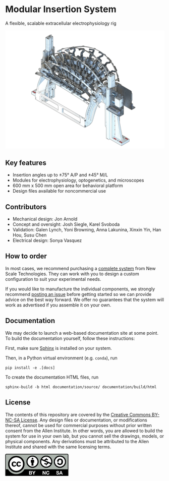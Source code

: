 # Modular Insertion System

A flexible, scalable extracellular electrophysiology rig

![Rendering of the insertion system](documentation/source/_static/isometric_render.png)


## Key features

- Insertion angles up to ±75° A/P and ±45° M/L
- Modules for electrophysiology, optogenetics, and microscopes
- 600 mm x 500 mm open area for behavioral platform
- Design files available for noncommercial use

## Contributors

- Mechanical design: Jon Arnold
- Concept and oversight: Josh Siegle, Karel Svoboda
- Validation: Galen Lynch, Yoni Browning, Anna Lakunina, Xinxin Yin, Han Hou, Susu Chen
- Electrical design: Sonya Vasquez


## How to order

In most cases, we recommend purchasing a [complete system](https://newscaletech.com/modular-insertion-system/) from New Scale Technologies. They can work with you to design a custom configuration to suit your experimental needs.

If you would like to manufacture the individual components, we strongly recommend [posting an issue](https://github.com/AllenNeuralDynamics/modular-insertion-system/issues) before getting started so we can provide advice on the best way forward. We offer no guarantees that the system will work as advertised if you assemble it on your own.


## Documentation

We may decide to launch a web-based documentation site at some point. To build the documentation yourself, follow these instructions:

First, make sure [Sphinx](https://www.sphinx-doc.org/en/master/usage/installation.html) is installed on your system.

Then, in a Python virtual environment (e.g. `conda`), run

```
pip install -e .[docs]
```

To create the documentation HTML files, run

```
sphinx-build -b html documentation/source/ documentation/build/html
```

## License

The contents of this repository are covered by the [Creative Commons BY-NC-SA License](LICENSE). Any design files or documentation, or modifications thereof, cannot be used for commercial purposes without prior written consent from the Allen Institute. In other words, you are allowed to build the system for use in your own lab, but you cannot sell the drawings, models, or physical components. Any derivations must be attributed to the Allen Institute and shared with the same licensing terms.

<img src="documentation/source/_static/CC-BY-NC-SA.png" width="200" />
